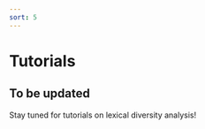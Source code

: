 ```yaml
---
sort: 5
---
```


# Tutorials
## To be updated
Stay tuned for tutorials on lexical diversity analysis!
